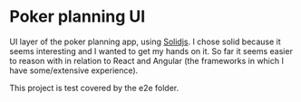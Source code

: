 # Poker planning UI

UI layer of the poker planning app, using [Solidjs](https://www.solidjs.com/). I chose solid because it seems interesting and I wanted to get my hands on it. So far it seems easier to reason with in relation to React and Angular (the frameworks in which I have some/extensive experience).

This project is test covered by the e2e folder.